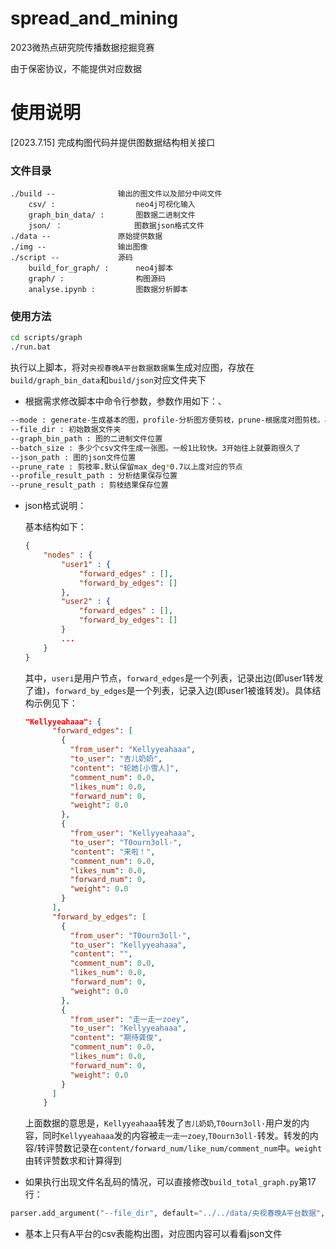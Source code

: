 # spread_and_mining
2023微热点研究院传播数据挖掘竞赛

由于保密协议，不能提供对应数据

# 使用说明
[2023.7.15] 完成构图代码并提供图数据结构相关接口

### 文件目录
```
./build --              输出的图文件以及部分中间文件
    csv/ :                  neo4j可视化输入
    graph_bin_data/ :       图数据二进制文件
    json/ ：                图数据json格式文件
./data --               原始提供数据
./img --                输出图像
./script --             源码
    build_for_graph/ :      neo4j脚本
    graph/ :                构图源码
    analyse.ipynb :         图数据分析脚本
```

### 使用方法
```bash
cd scripts/graph
./run.bat
```
执行以上脚本，将对`央视春晚A平台数据数据集`生成对应图，存放在`build/graph_bin_data`和`build/json`对应文件夹下

- 根据需求修改脚本中命令行参数，参数作用如下：、
```bash
--mode : generate-生成基本的图，profile-分析图方便剪枝，prune-根据度对图剪枝。基本上只用到generate
--file_dir : 初始数据文件夹
--graph_bin_path : 图的二进制文件位置
--batch_size : 多少个csv文件生成一张图。一般1比较快。3开始往上就要跑很久了
--json_path : 图的json文件位置
--prune_rate : 剪枝率.默认保留max_deg*0.7以上度对应的节点
--profile_result_path : 分析结果保存位置
--prune_result_path : 剪枝结果保存位置 
```

- json格式说明：

    基本结构如下：
    ```json
    {
        "nodes" : {
            "user1" : {
                "forward_edges" : [],
                "forward_by_edges": []
            },
            "user2" : {
                "forward_edges" : [],
                "forward_by_edges": []
            }
            ...
        }
    }
    ```
    其中，`useri`是用户节点，`forward_edges`是一个列表，记录出边(即user1转发了谁)，`forward_by_edges`是一个列表，记录入边(即user1被谁转发)。具体结构示例见下：

    ```json
    "Kellyyeahaaa": {
          "forward_edges": [
            {
              "from_user": "Kellyyeahaaa",
              "to_user": "吉儿奶奶",
              "content": "轮她[小雪人]",
              "comment_num": 0.0,
              "likes_num": 0.0,
              "forward_num": 0,
              "weight": 0.0
            },
            {
              "from_user": "Kellyyeahaaa",
              "to_user": "T0ourn3oll·",
              "content": "来啦！",
              "comment_num": 0.0,
              "likes_num": 0.0,
              "forward_num": 0,
              "weight": 0.0
            }
          ],
          "forward_by_edges": [
            {
              "from_user": "T0ourn3oll·",
              "to_user": "Kellyyeahaaa",
              "content": "",
              "comment_num": 0.0,
              "likes_num": 0.0,
              "forward_num": 0,
              "weight": 0.0
            },
            {
              "from_user": "走一走一zoey",
              "to_user": "Kellyyeahaaa",
              "content": "期待龚俊",
              "comment_num": 0.0,
              "likes_num": 0.0,
              "forward_num": 0,
              "weight": 0.0
            }
          ]
        }
    ```
    上面数据的意思是，`Kellyyeahaaa`转发了`吉儿奶奶`,`T0ourn3oll·`用户发的内容，同时`Kellyyeahaaa`发的内容被`走一走一zoey`,`T0ourn3oll·`转发。转发的内容/转评赞数记录在`content/forward_num/like_num/comment_num`中。`weight`由转评赞数求和计算得到
- 如果执行出现文件名乱码的情况，可以直接修改`build_total_graph.py`第17行：
```python
parser.add_argument("--file_dir", default="../../data/央视春晚A平台数据", help="which root file to build graph for")
```
- 基本上只有A平台的csv表能构出图，对应图内容可以看看json文件

